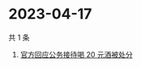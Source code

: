 # 2023-04-17

共 1 条

<!-- BEGIN ZHIHUSEARCH -->
<!-- 最后更新时间 Mon Apr 17 2023 08:59:48 GMT+0800 (China Standard Time) -->
1. [官方回应公务接待喝 20 元酒被处分](https://www.zhihu.com/search?q=官方回应公务接待喝%2020%20元酒被处分)
<!-- END ZHIHUSEARCH -->
